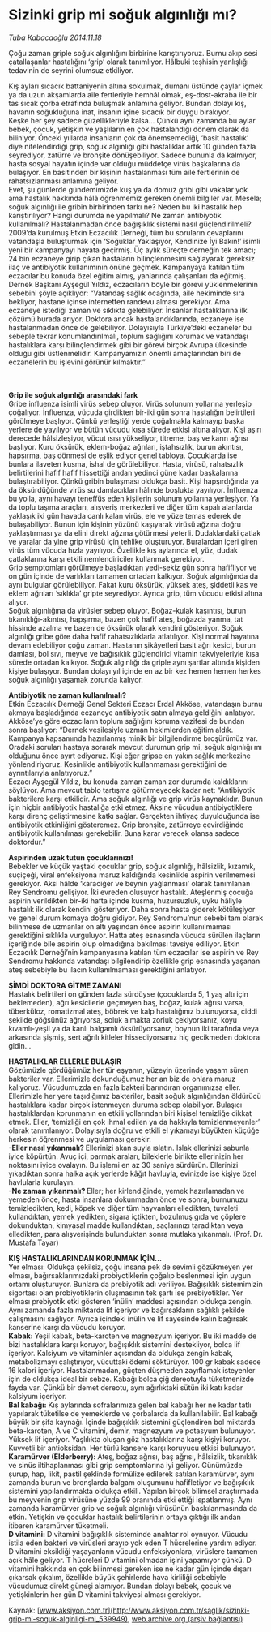 # Sizinki grip mi soğuk algınlığı mı?

*Tuba Kabacaoğlu 2014.11.18*

<div class="pNewsDetailMainContent" itemprop="articleBody">
 <p>
  Çoğu zaman griple soğuk algınlığını birbirine karıştırıyoruz. Burnu akıp sesi çatallaşanlar hastalığını ‘grip’ olarak tanımlıyor. Hâlbuki teşhisin yanlışlığı tedavinin de seyrini olumsuz etkiliyor.
 </p>
 <p>
  Kış ayları sıcacık battaniyenin altına sokulmak, dumanı üstünde çaylar içmek ya da uzun akşamlarda aile fertleriyle hemhâl olmak, eş-dost-akraba ile bir tas sıcak çorba etrafında buluşmak anlamına geliyor. Bundan dolayı kış, havanın soğukluğuna inat, insanın içine sıcacık bir duygu bırakıyor.
  <br>
   Keşke her şey sadece güzellikleriyle kalsa… Çünkü aynı zamanda bu aylar bebek, çocuk, yetişkin ve yaşlıların en çok hastalandığı dönem olarak da biliniyor. Önceki yıllarda insanların çok da önemsemediği, ‘basit hastalık’ diye nitelendirdiği grip, soğuk algınlığı gibi hastalıklar artık 10 günden fazla seyrediyor, zatürre ve bronşite dönüşebiliyor. Sadece bununla da kalmıyor, hasta sosyal hayatın içinde var olduğu müddetçe virüs başkalarına da bulaşıyor. En basitinden bir kişinin hastalanması tüm aile fertlerinin de rahatsızlanması anlamına geliyor.
   <br>
    Evet, şu günlerde gündemimizde kuş ya da domuz gribi gibi vakalar yok ama hastalık hakkında hâlâ öğrenmemiz gereken önemli bilgiler var. Mesela; soğuk algınlığı ile gribin birbirinden farkı ne? Neden bu iki hastalık hep karıştırılıyor? Hangi durumda ne yapılmalı? Ne zaman antibiyotik kullanılmalı? Hastalanmadan önce bağışıklık sistemi nasıl güçlendirilmeli?
    <br>
     2009’da kurulmuş Etkin Eczacılık Derneği, tüm bu soruların cevaplarını vatandaşla buluşturmak için ‘Soğuklar Yaklaşıyor, Kendinize İyi Bakın!’ isimli yeni bir kampanyayı hayata geçirmiş. Üç aylık süreçte derneğin tek amacı; 24 bin eczaneye girip çıkan hastaların bilinçlenmesini sağlayarak gereksiz ilaç ve antibiyotik kullanımının önüne geçmek. Kampanyaya katılan tüm eczacılar bu konuda özel eğitim almış, yanlarında çalışanları da eğitmiş. Dernek Başkanı Ayşegül Yıldız, eczacıların böyle bir görevi yüklenmelerinin sebebini şöyle açıklıyor: “Vatandaş sağlık ocağında, aile hekiminde sıra bekliyor, hastane içinse internetten randevu alması gerekiyor. Ama eczaneye istediği zaman ve sıklıkta gelebiliyor. İnsanlar hastalıklarına ilk çözümü burada arıyor. Doktora ancak hastalandıklarında, eczaneye ise hastalanmadan önce de gelebiliyor. Dolayısıyla Türkiye’deki eczaneler bu sebeple tekrar konumlandırılmalı, toplum sağlığını korumak ve vatandaşı hastalıklara karşı bilinçlendirmek gibi bir görevi birçok Avrupa ülkesinde olduğu gibi üstlenmelidir. Kampanyamızın önemli amaçlarından biri de eczanelerin bu işlevini görünür kılmaktır.”
    </br>
   </br>
  </br>
 </p>
 <p>
  <strong>
   Grip ile soğuk algınlığı arasındaki fark
  </strong>
  <br>
   Gribe influenza isimli virüs sebep oluyor. Virüs solunum yollarına yerleşip çoğalıyor. İnfluenza, vücuda girdikten bir-iki gün sonra hastalığın belirtileri görülmeye başlıyor. Çünkü yerleştiği yerde çoğalmakla kalmayıp başka yerlere de yayılıyor ve bütün vücudu kısa sürede etkisi altına alıyor. Kişi aşırı derecede hâlsizleşiyor, vücut ısısı yükseliyor, titreme, baş ve karın ağrısı başlıyor. Kuru öksürük, eklem-boğaz ağrıları, iştahsızlık, burun akıntısı, hapşırma, baş dönmesi de eşlik ediyor genel tabloya. Çocuklarda ise bunlara ilaveten kusma, ishal de görülebiliyor. Hasta, virüsü, rahatsızlık belirtilerini hafif hafif hissettiği andan yedinci güne kadar başkalarına bulaştırabiliyor. Çünkü gribin bulaşması oldukça basit. Kişi hapşırdığında ya da öksürdüğünde virüs su damlacıkları hâlinde boşlukta yayılıyor. İnfluenza bu yolla, aynı havayı teneffüs eden kişilerin solunum yollarına yerleşiyor. Ya da toplu taşıma araçları, alışveriş merkezleri ve diğer tüm kapalı alanlarda yaklaşık iki gün havada canlı kalan virüs, ele ve yüze temas ederek de bulaşabiliyor. Bunun için kişinin yüzünü kaşıyarak virüsü ağzına doğru yaklaştırması ya da elini direkt ağzına götürmesi yeterli. Dudaklardaki çatlak ve yaralar da yine grip virüsü için tehlike oluşturuyor. Buralardan içeri giren virüs tüm vücuda hızla yayılıyor. Özellikle kış aylarında el, yüz, dudak çatlaklarına karşı etkili nemlendiriciler kullanmak gerekiyor.
   <br/>
   Grip semptomları görülmeye başladıktan yedi-sekiz gün sonra hafifliyor ve on gün içinde de varlıkları tamamen ortadan kalkıyor. Soğuk algınlığında da aynı bulgular görülebiliyor. Fakat kuru öksürük, yüksek ateş, şiddetli kas ve eklem ağrıları ‘sıklıkla’ gripte seyrediyor. Ayrıca grip, tüm vücudu etkisi altına alıyor.
   <br/>
   Soğuk algınlığına da virüsler sebep oluyor. Boğaz-kulak kaşıntısı, burun tıkanıklığı-akıntısı, hapşırma, bazen çok hafif ateş, boğazda yanma, tat hissinde azalma ve bazen de öksürük olarak kendini gösteriyor. Soğuk algınlığı gribe göre daha hafif rahatsızlıklarla atlatılıyor. Kişi normal hayatına devam edebiliyor çoğu zaman. Hastanın şikâyetleri basit ağrı kesici, burun damlası, bol sıvı, meyve ve bağışıklık güçlendirici vitamin takviyeleriyle kısa sürede ortadan kalkıyor. Soğuk algınlığı da griple aynı şartlar altında kişiden kişiye bulaşıyor. Bundan dolayı yıl içinde en az bir kez hemen hemen herkes soğuk algınlığı yaşamak zorunda kalıyor.
  </br>
 </p>
 <p>
  <strong>
   Antibiyotik ne zaman kullanılmalı?
  </strong>
  <br/>
  Etkin Eczacılık Derneği Genel Sekteri Eczacı Erdal Akköse, vatandaşın burnu akmaya başladığında eczaneye antibiyotik satın almaya geldiğini anlatıyor. Akköse’ye göre eczacıların toplum sağlığını koruma vazifesi de bundan sonra başlıyor: “Dernek vesilesiyle uzman hekimlerden eğitim aldık. Kampanya kapsamında hazırlanmış minik bir bilgilendirme broşürümüz var. Oradaki soruları hastaya sorarak mevcut durumun grip mi, soğuk algınlığı mı olduğunu önce ayırt ediyoruz. Kişi eğer gripse en yakın sağlık merkezine yönlendiriyoruz. Kesinlikle antibiyotik kullanmaması gerektiğini de ayrıntılarıyla anlatıyoruz.”
  <br/>
  Eczacı Ayşegül Yıldız, bu konuda zaman zaman zor durumda kaldıklarını söylüyor. Ama mevcut tablo tartışma götürmeyecek kadar net: “Antibiyotik bakterilere karşı etkilidir. Ama soğuk algınlığı ve grip virüs kaynaklıdır. Bunun için hiçbir antibiyotik hastalığa etki etmez. Aksine vücudun antibiyotiklere karşı direnç geliştirmesine katkı sağlar. Gerçekten ihtiyaç duyulduğunda ise antibiyotik etkinliğini gösteremez. Grip bronşite, zatürreye çevirdiğinde antibiyotik kullanılması gerekebilir. Buna karar verecek olansa sadece doktordur.”
 </p>
 <p>
  <strong>
   Aspirinden uzak tutun çocuklarınızı!
  </strong>
  <br/>
  Bebekler ve küçük yaştaki çocuklar grip, soğuk algınlığı, hâlsizlik, kızamık, suçiçeği, viral enfeksiyona maruz kaldığında kesinlikle aspirin verilmemesi gerekiyor. Aksi hâlde ‘karaciğer ve beynin yağlanması’ olarak tanımlanan Rey Sendromu gelişiyor. İki evreden oluşuyor hastalık. Ateşlenmiş çocuğa aspirin verildikten bir-iki hafta içinde kusma, huzursuzluk, uyku hâliyle hastalık ilk olarak kendini gösteriyor. Daha sonra hasta giderek kötüleşiyor ve genel durum komaya doğru gidiyor. Rey Sendromu’nun sebebi tam olarak bilinmese de uzmanlar on altı yaşından önce aspirin kullanılmaması gerektiğini sıklıkla vurguluyor. Hatta ateş esnasında vücuda sürülen ilaçların içeriğinde bile aspirin olup olmadığına bakılması tavsiye ediliyor. Etkin Eczacılık Derneği’nin kampanyasına katılan tüm eczacılar ise aspirin ve Rey Sendromu hakkında vatandaşı bilgilendirip özellikle grip esnasında yaşanan ateş sebebiyle bu ilacın kullanılmaması gerektiğini anlatıyor.
 </p>
 <p>
  <strong>
   ŞİMDİ DOKTORA GİTME ZAMANI
  </strong>
  <br/>
  Hastalık belirtileri on günden fazla sürdüyse (çocuklarda 5, 1 yaş altı için beklemeden), ağrı kesicilerle geçmeyen baş, boğaz, kulak ağrısı varsa, tüberküloz, romatizmal ateş, böbrek ve kalp hastalığınız bulunuyorsa, ciddi şekilde göğsünüz ağrıyorsa, soluk almakta zorluk çekiyorsanız, koyu kıvamlı-yeşil ya da kanlı balgamlı öksürüyorsanız, boynun iki tarafında veya arkasında şişmiş, sert ağrılı kitleler hissediyorsanız hiç gecikmeden doktora gidin…
 </p>
 <p>
  <strong>
   HASTALIKLAR ELLERLE BULAŞIR
  </strong>
  <br/>
  Gözümüzle gördüğümüz her tür eşyanın, yüzeyin üzerinde yaşam süren bakteriler var. Ellerimizle dokunduğumuz her an biz de onlara maruz kalıyoruz. Vücudumuzda en fazla bakteri barındıran organımızsa eller. Ellerimizle her yere taşıdığımız bakteriler, basit soğuk algınlığından öldürücü hastalıklara kadar birçok istenmeyen duruma sebep olabiliyor. Bulaşıcı hastalıklardan korunmanın en etkili yollarından biri kişisel temizliğe dikkat etmek. Eller, ‘temizliği en çok ihmal edilen ya da hakkıyla temizlenmeyenler’ olarak tanımlanıyor. Dolayısıyla doğru ve etkili el yıkamayı büyükten küçüğe herkesin öğrenmesi ve uygulaması gerekir.
  <br/>
  <strong>
   -Eller nasıl yıkanmalı?
  </strong>
  Ellerinizi akan suyla ıslatın. Islak ellerinizi sabunla iyice köpürtün. Avuç içi, parmak araları, bileklerle birlikte ellerinizin her noktasını iyice ovalayın. Bu işlemi en az 30 saniye sürdürün. Ellerinizi yıkadıktan sonra halka açık yerlerde kâğıt havluyla, evinizde ise kişiye özel havlularla kurulayın.
  <br/>
  <strong>
   -Ne zaman yıkanmalı?
  </strong>
  Eller; her kirlendiğinde, yemek hazırlamadan ve yemeden önce, hasta insanlara dokunmadan önce ve sonra, burnunuzu temizledikten, kedi, köpek ve diğer tüm hayvanları elledikten, tuvaleti kullandıktan, yemek yedikten, sigara içtikten, bozulmuş gıda ve çöplere dokunduktan, kimyasal madde kullandıktan, saçlarınızı taradıktan veya elledikten, para alışverişinde bulunduktan sonra mutlaka yıkanmalı. (Prof. Dr. Mustafa Tayar)
 </p>
 <p>
  <strong>
   KIŞ HASTALIKLARINDAN KORUNMAK İÇİN…
  </strong>
  <br/>
  Yer elması: Oldukça şekilsiz, çoğu insana pek de sevimli gözükmeyen yer elması, bağırsaklarımızdaki probiyotiklerin çoğalıp beslenmesi için uygun ortamı oluşturuyor. Bunlara da prebiyotik adı veriliyor. Bağışıklık sistemimizin sigortası olan probiyotiklerin oluşmasının tek şartı ise prebiyotikler. Yer elması prebiyotik etki gösteren ‘inülin’ maddesi açısından oldukça zengin. Aynı zamanda fazla miktarda lif içeriyor ve bağırsakların sağlıklı şekilde çalışmasını sağlıyor. Ayrıca içindeki inülin ve lif sayesinde kalın bağırsak kanserine karşı da vücudu koruyor.
  <br/>
  <strong>
   Kabak:
  </strong>
  Yeşil kabak, beta-karoten ve magnezyum içeriyor. Bu iki madde de bizi hastalıklara karşı koruyor, bağışıklık sistemini destekliyor, bolca lif içeriyor. Kalsiyum ve vitaminler açısından da oldukça zengin kabak, metabolizmayı çalıştırıyor, vücuttaki ödemi söktürüyor. 100 gr kabak sadece 16 kalori içeriyor. Hastalanmadan, güçten düşmeden zayıflamak isteyenler için de oldukça ideal bir sebze. Kabağı bolca çiğ dereotuyla tüketmenizde fayda var. Çünkü bir demet dereotu, aynı ağırlıktaki sütün iki katı kadar kalsiyum içeriyor.
  <br/>
  <strong>
   Bal kabağı:
  </strong>
  Kış aylarında sofralarımıza gelen bal kabağı her ne kadar tatlı yapılarak tüketilse de yemeklerde ve çorbalarda da kullanılabilir. Bal kabağı büyük bir şifa kaynağı. İçinde bağışıklık sistemini güçlendiren bol miktarda beta-karoten, A ve C vitamini, demir, magnezyum ve potasyum bulunuyor. Yüksek lif içeriyor. Yaşlılıkta oluşan göz hastalıklarına karşı kişiyi koruyor. Kuvvetli bir antioksidan. Her türlü kansere karşı koruyucu etkisi bulunuyor.
  <br/>
  <strong>
   Karamürver (Elderberry):
  </strong>
  Ateş, boğaz ağrısı, baş ağrısı, hâlsizlik, tıkanıklık ve sinüs iltihaplanması gibi grip semptomlarına iyi geliyor. Günümüzde şurup, hap, likit, pastil şeklinde formülize edilerek satılan karamürver, aynı zamanda burun ve bronşlarda balgam oluşumunu hafifletiyor ve bağışıklık sistemini yapılandırmakta oldukça etkili. Yapılan birçok bilimsel araştırmada bu meyvenin grip virüsüne yüzde 99 oranında etki ettiği ispatlanmış. Aynı zamanda karamürver grip ve soğuk algınlığı virüsünün baskılanmasında da etkin. Yetişkin ve çocuklar hastalık belirtilerinin ortaya çıktığı ilk andan itibaren karamürver tüketmeli.
  <br/>
  <strong>
   D vitamini:
  </strong>
  D vitamini bağışıklık sisteminde anahtar rol oynuyor. Vücudu istila eden bakteri ve virüsleri arayıp yok eden T hücrelerine yardım ediyor. D vitamini eksikliği yaşayanların vücudu enfeksiyonlara, virüslere tamamen açık hâle geliyor. T hücreleri D vitamini olmadan işini yapamıyor çünkü. D vitamini hakkında en çok bilinmesi gereken ise ne kadar gün içinde dışarı çıkarsak çıkalım, özellikle büyük şehirlerde hava kirliliği sebebiyle vücudumuz direkt güneşi alamıyor. Bundan dolayı bebek, çocuk ve yetişkinlerin her gün D vitamini takviyesi alması gerekiyor.
 </p>
</div>


Kaynak: [www.aksiyon.com.tr](http://www.aksiyon.com.tr/saglik/sizinki-grip-mi-soguk-alginligi-mi_539949), [web.archive.org (arşiv bağlantısı)](http://web.archive.org/web/20150820193536/http://www.aksiyon.com.tr/saglik/sizinki-grip-mi-soguk-alginligi-mi_539949)
